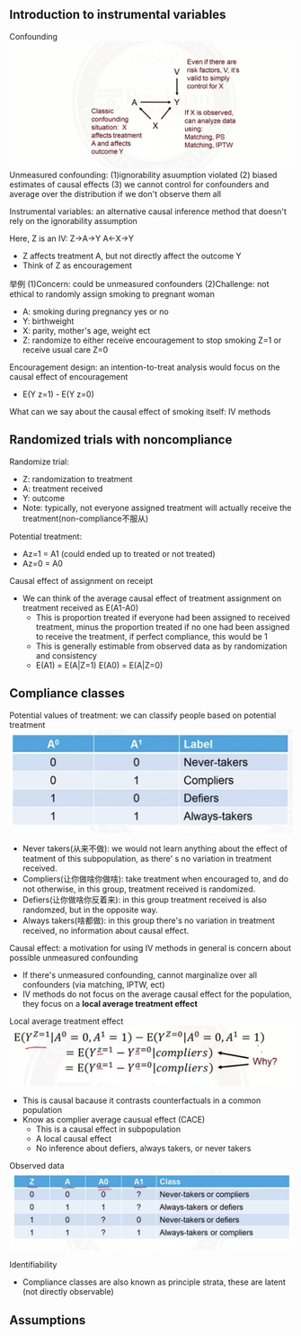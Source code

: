## Introduction to instrumental variables
Confounding
![image](/pictures/confounding_review.png)
Unmeasured confounding: (1)ignorability asuumption violated (2) biased estimates of causal effects (3) we cannot control for confounders and average over the distribution if we don't observe them all

Instrumental variables: an alternative causal inference method that doesn't rely on the ignorability assumption

Here, Z is an IV: Z->A->Y A<-X->Y
- Z affects treatment A, but not directly affect the outcome Y
- Think of Z as encouragement 

举例 (1)Concern: could be unmeasured confounders (2)Challenge: not ethical to randomly assign smoking to pregnant woman
- A: smoking during pregnancy yes or no 
- Y: birthweight
- X: parity, mother's age, weight ect
- Z: randomize to either receive encouragement to stop smoking Z=1 or receive usual care Z=0

Encouragement design: an intention-to-treat analysis would focus on the causal effect of encouragement
- E(Y z=1) - E(Y z=0)

What can we say about the causal effect of smoking itself: IV methods

## Randomized trials with noncompliance
Randomize trial:
- Z: randomization to treatment 
- A: treatment received
- Y: outcome
- Note: typically, not everyone assigned treatment will actually receive the treatment(non-compliance不服从)

Potential treatment:
- Az=1 = A1 (could ended up to treated or not treated)
- Az=0 = A0

Causal effect of assignment on receipt
- We can think of the average causal effect of treatment assignment on treatment received as E(A1-A0)
  - This is proportion treated if everyone had been assigned to received treatment, minus the proportion treated if no one had been assigned to receive the treatment, if perfect compliance, this would be 1
  - This is generally estimable from observed data as by randomization and consistency
  - E(A1) = E(A|Z=1)  E(A0) = E(A|Z=0)

## Compliance classes
Potential values of treatment: we can  classify people based on potential treatment
![image](/pictures/potential_treatment.png)
- Never takers(从来不做): we would not learn anything about the effect of teatment of this subpopulation, as there' s no variation in treatment received.
- Compliers(让你做啥你做啥): take treatment when encouraged to, and do not otherwise, in this group, treatment received is randomized.
- Defiers(让你做啥你反着来): in this group treatment received is also randomzed, but in the opposite way.
- Always takers(啥都做): in this group there's no variation in treatment received, no information about causal effect.

Causal effect: a motivation for using IV methods in general is concern about possible unmeasured confounding
- If there's unmeasured confounding, cannot marginalize over all confounders (via matching, IPTW, ect)
- IV methods do not focus on the average causal effect for the population, they focus on a **local average treatment effect**

Local average treatment effect
![image](/pictures/local_average_treatment_effect.png)
- This is causal bacause it contrasts counterfactuals in a common population
- Know as complier average causual effect (CACE)
  - This is a causal effect in subpopulation
  - A local causal effect
  - No inference about defiers, always takers, or never takers

Observed data
![image](/pictures/observed_treatment_effect.png)

Identifiability
- Compliance classes are also known as principle strata, these are latent (not directly observable)

## Assumptions

